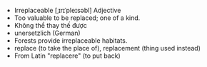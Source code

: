 - Irreplaceable	[ˌɪrɪˈpleɪsəbl]	Adjective	
- Too valuable to be replaced; one of a kind.
- Không thể thay thế được
- unersetzlich (German)
- Forests provide irreplaceable habitats.
- replace (to take the place of), replacement (thing used instead)
- From Latin "replacere" (to put back)